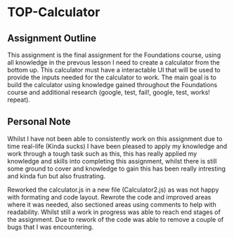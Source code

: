 # TOP-Calculator

## Assignment Outline
This assignment is the final assignment for the Foundations course, using all knowledge in the prevous lesson I need to create a calculator from the bottom up. This calculator must have a interactable UI that will be used to provide the inputs needed for the calculator to work. The main goal is to build the calculator using knowledge gained throughout the Foundations course and additional research (google, test, fail!, google, test, works! repeat).

## Personal Note
Whilst I have not been able to consistently work on this assignment due to time real-life (Kinda sucks) I have been pleased to apply my knowledge and work through a tough task such as this, this has really applied my knowledge and skills into completing this assignment, whilst there is still some ground to cover and knowledge to gain this has been really intresting and kinda fun but also frustrating.

Reworked the calculator.js in a new file (Calculator2.js) as was not happy with formating and code layout. Rewrote the code and improved areas where it was needed, also sectioned areas using comments to help with readability. Whilst still a work in progress was able to reach end stages of the assignment. Due to rework of the code was able to remove a couple of bugs that I was encountering.
